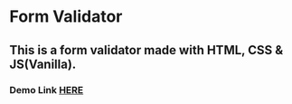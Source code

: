 # Form Validator

## This is a form validator made with HTML, CSS & JS(Vanilla).

### Demo Link [HERE](https://abdullah-al-rafi.github.io/form-validator/)
